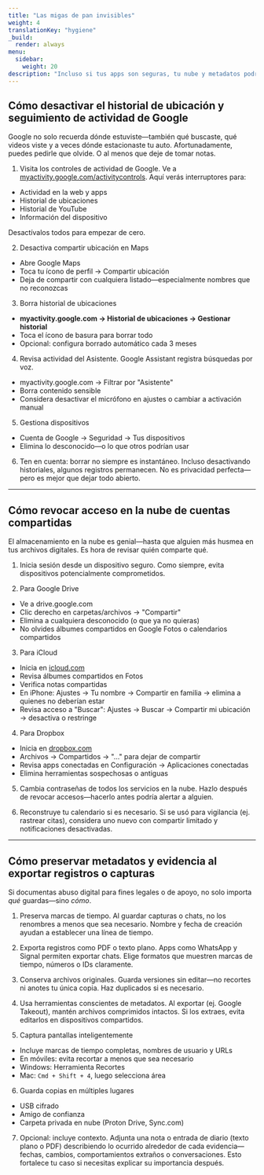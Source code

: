```yaml
---
title: "Las migas de pan invisibles"
weight: 4
translationKey: "hygiene"
_build:
  render: always
menu:
  sidebar:
    weight: 20
description: "Incluso si tus apps son seguras, tu nube y metadatos podrían contar otra historia. Estas guías te ayudan a ordenar sincronizaciones, revocar acceso compartido y asegurar que tu teléfono no filtre ubicación o historial a tus espaldas."
---
```


## Cómo desactivar el historial de ubicación y seguimiento de actividad de Google

Google no solo recuerda dónde estuviste—también qué buscaste, qué videos viste y a veces dónde estacionaste tu auto. Afortunadamente, puedes pedirle que olvide. O al menos que deje de tomar notas.

1. Visita los controles de actividad de Google. Ve a [myactivity.google.com/activitycontrols](https://myactivity.google.com/activitycontrols). Aquí verás interruptores para:

* Actividad en la web y apps
* Historial de ubicaciones
* Historial de YouTube
* Información del dispositivo

Desactívalos todos para empezar de cero.

2. Desactiva compartir ubicación en Maps

* Abre Google Maps
* Toca tu ícono de perfil → Compartir ubicación
* Deja de compartir con cualquiera listado—especialmente nombres que no reconozcas

3. Borra historial de ubicaciones

* **myactivity.google.com → Historial de ubicaciones → Gestionar historial**
* Toca el ícono de basura para borrar todo
* Opcional: configura borrado automático cada 3 meses

4. Revisa actividad del Asistente. Google Assistant registra búsquedas por voz.

* myactivity.google.com → Filtrar por "Asistente"
* Borra contenido sensible
* Considera desactivar el micrófono en ajustes o cambiar a activación manual

5. Gestiona dispositivos

* Cuenta de Google → Seguridad → Tus dispositivos
* Elimina lo desconocido—o lo que otros podrían usar

6. Ten en cuenta: borrar no siempre es instantáneo. Incluso desactivando historiales, algunos registros permanecen. No es privacidad perfecta—pero es mejor que dejar todo abierto.

---

## Cómo revocar acceso en la nube de cuentas compartidas

El almacenamiento en la nube es genial—hasta que alguien más husmea en tus archivos digitales. Es hora de revisar quién comparte qué.

1. Inicia sesión desde un dispositivo seguro. Como siempre, evita dispositivos potencialmente comprometidos.

2. Para Google Drive

* Ve a drive.google.com
* Clic derecho en carpetas/archivos → "Compartir"
* Elimina a cualquiera desconocido (o que ya no quieras)
* No olvides álbumes compartidos en Google Fotos o calendarios compartidos

3. Para iCloud

* Inicia en [icloud.com](https://icloud.com)
* Revisa álbumes compartidos en Fotos
* Verifica notas compartidas
* En iPhone: Ajustes → Tu nombre → Compartir en familia → elimina a quienes no deberían estar
* Revisa acceso a "Buscar": Ajustes → Buscar → Compartir mi ubicación → desactiva o restringe

4. Para Dropbox

* Inicia en [dropbox.com](https://dropbox.com)
* Archivos → Compartidos → "…" para dejar de compartir
* Revisa apps conectadas en Configuración → Aplicaciones conectadas
* Elimina herramientas sospechosas o antiguas

5. Cambia contraseñas de todos los servicios en la nube. Hazlo después de revocar accesos—hacerlo antes podría alertar a alguien.

6. Reconstruye tu calendario si es necesario. Si se usó para vigilancia (ej. rastrear citas), considera uno nuevo con compartir limitado y notificaciones desactivadas.

---

## Cómo preservar metadatos y evidencia al exportar registros o capturas

Si documentas abuso digital para fines legales o de apoyo, no solo importa *qué* guardas—sino *cómo*.

1. Preserva marcas de tiempo. Al guardar capturas o chats, no los renombres a menos que sea necesario. Nombre y fecha de creación ayudan a establecer una línea de tiempo.

2. Exporta registros como PDF o texto plano. Apps como WhatsApp y Signal permiten exportar chats. Elige formatos que muestren marcas de tiempo, números o IDs claramente.

3. Conserva archivos originales. Guarda versiones sin editar—no recortes ni anotes tu única copia. Haz duplicados si es necesario.

4. Usa herramientas conscientes de metadatos. Al exportar (ej. Google Takeout), mantén archivos comprimidos intactos. Si los extraes, evita editarlos en dispositivos compartidos.

5. Captura pantallas inteligentemente

* Incluye marcas de tiempo completas, nombres de usuario y URLs
* En móviles: evita recortar a menos que sea necesario
* Windows: Herramienta Recortes
* Mac: `Cmd + Shift + 4`, luego selecciona área

6. Guarda copias en múltiples lugares

* USB cifrado
* Amigo de confianza
* Carpeta privada en nube (Proton Drive, Sync.com)

7. Opcional: incluye contexto. Adjunta una nota o entrada de diario (texto plano o PDF) describiendo lo ocurrido alrededor de cada evidencia—fechas, cambios, comportamientos extraños o conversaciones. Esto fortalece tu caso si necesitas explicar su importancia después.

